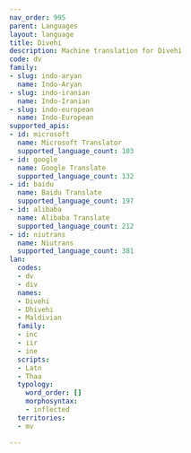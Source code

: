 ```yaml
---
nav_order: 995
parent: Languages
layout: language
title: Divehi
description: Machine translation for Divehi
code: dv
family:
- slug: indo-aryan
  name: Indo-Aryan
- slug: indo-iranian
  name: Indo-Iranian
- slug: indo-european
  name: Indo-European
supported_apis:
- id: microsoft
  name: Microsoft Translator
  supported_language_count: 103
- id: google
  name: Google Translate
  supported_language_count: 132
- id: baidu
  name: Baidu Translate
  supported_language_count: 197
- id: alibaba
  name: Alibaba Translate
  supported_language_count: 212
- id: niutrans
  name: Niutrans
  supported_language_count: 381
lan:
  codes:
  - dv
  - div
  names:
  - Divehi
  - Dhivehi
  - Maldivian
  family:
  - inc
  - iir
  - ine
  scripts:
  - Latn
  - Thaa
  typology:
    word_order: []
    morphosyntax:
    - inflected
  territories:
  - mv

---
```


